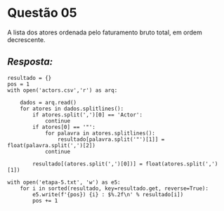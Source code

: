 # Questão 05
A lista dos atores ordenada pelo faturamento bruto total, em ordem decrescente.

## *Resposta:*
```
resultado = {}
pos = 1
with open('actors.csv','r') as arq:

    dados = arq.read()
    for atores in dados.splitlines():
        if atores.split(',')[0] == 'Actor':
            continue
        if atores[0] == '"':
            for palavra in atores.splitlines():
                resultado[palavra.split('"')[1]] = float(palavra.split(',')[2])
            continue
        
        resultado[(atores.split(',')[0])] = float(atores.split(',')[1])

with open('etapa-5.txt', 'w') as e5:
    for i in sorted(resultado, key=resultado.get, reverse=True):
        e5.write(f'{pos}) {i} : $%.2f\n' % resultado[i])
        pos += 1
```